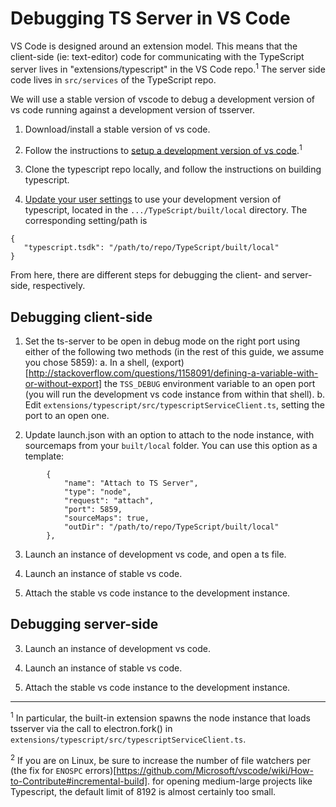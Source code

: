 # Debugging TS Server in VS Code

VS Code is designed around an extension model. This means that the client-side (ie: text-editor) code for communicating with the TypeScript server lives in "extensions/typescript" in the VS Code repo.<sup>1</sup>
The server side code lives in `src/services` of the TypeScript repo.

We will use a stable version of vscode to debug a development version of vs code running against a development version of tsserver.

1) Download/install a stable version of vs code.

2) Follow the instructions to [setup a development version of vs code](https://github.com/Microsoft/vscode/wiki/How-to-Contribute).<sup>1</sup>

3) Clone the typescript repo locally, and follow the instructions on building typescript.

4) [Update your user settings](https://code.visualstudio.com/docs/languages/typescript#_using-newer-typescript-versions) to use your development version of typescript, located in the `.../TypeScript/built/local` directory.
The corresponding setting/path is
```
{
   "typescript.tsdk": "/path/to/repo/TypeScript/built/local"
}
```


From here, there are different steps for debugging the client- and server-side, respectively.

## Debugging client-side

1) Set the ts-server to be open in debug mode on the right port using either of the following two methods (in the rest of this guide, we assume you chose 5859):
a. In a shell, (export)[http://stackoverflow.com/questions/1158091/defining-a-variable-with-or-without-export] the `TSS_DEBUG` environment variable to an open port (you will run the development vs code instance from within that shell).
b. Edit `extensions/typescript/src/typescriptServiceClient.ts`, setting the port to an open one.

2) Update launch.json with an option to attach to the node instance, with sourcemaps from your `built/local` folder. You can use this option as a template:
```
		{
			"name": "Attach to TS Server",
			"type": "node",
			"request": "attach",
			"port": 5859,
			"sourceMaps": true,
			"outDir": "/path/to/repo/TypeScript/built/local"
		},
```

3) Launch an instance of development vs code, and open a ts file.

4) Launch an instance of stable vs code.

5) Attach the stable vs code instance to the development instance.

## Debugging server-side

3) Launch an instance of development vs code.

4) Launch an instance of stable vs code.

5) Attach the stable vs code instance to the development instance.


---
<sup>1</sup> In particular, the built-in extension spawns the node instance that loads tsserver via the call to electron.fork() in `extensions/typescript/src/typescriptServiceClient.ts`.

<sup>2</sup> If you are on Linux, be sure to increase the number of file watchers per (the fix for `ENOSPC` errors)[https://github.com/Microsoft/vscode/wiki/How-to-Contribute#incremental-build]. for opening medium-large projects like Typescript, the default limit of 8192 is almost certainly too small.
